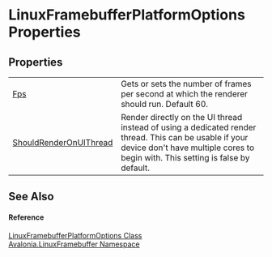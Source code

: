 # LinuxFramebufferPlatformOptions Properties




## Properties
<table>
<tr>
<td><a href="P_Avalonia_LinuxFramebuffer_LinuxFramebufferPlatformOptions_Fps">Fps</a></td>
<td>Gets or sets the number of frames per second at which the renderer should run. Default 60.</td>
</tr>
<tr>
<td><a href="P_Avalonia_LinuxFramebuffer_LinuxFramebufferPlatformOptions_ShouldRenderOnUIThread">ShouldRenderOnUIThread</a></td>
<td>Render directly on the UI thread instead of using a dedicated render thread. This can be usable if your device don't have multiple cores to begin with. This setting is false by default.</td>
</tr>
</table>

## See Also


#### Reference
<a href="T_Avalonia_LinuxFramebuffer_LinuxFramebufferPlatformOptions">LinuxFramebufferPlatformOptions Class</a>  
<a href="N_Avalonia_LinuxFramebuffer">Avalonia.LinuxFramebuffer Namespace</a>  

